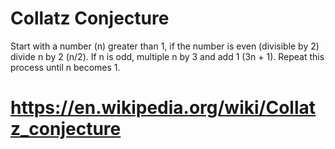# Collatz Conjecture

Start with a number (n) greater than 1, if the number is even (divisible by 2) divide n by 2 (n/2).
If n is odd, multiple n by 3 and add 1 (3n + 1). Repeat this process until n becomes 1.

# https://en.wikipedia.org/wiki/Collatz_conjecture
